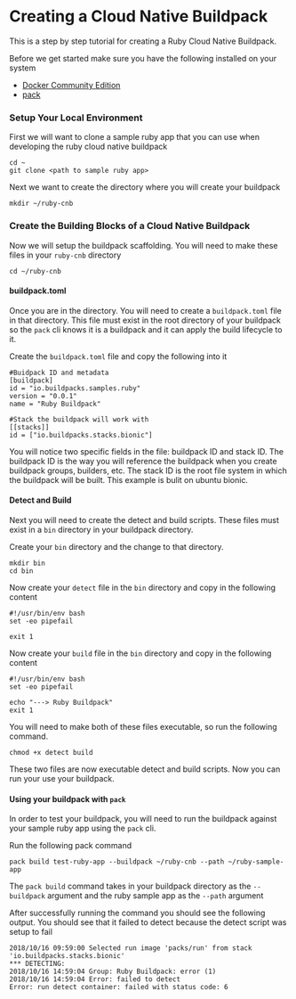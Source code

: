 # Creating a Cloud Native Buildpack

This is a step by step tutorial for creating a Ruby Cloud Native Buildpack. 

Before we get started make sure you have the following installed on your system 
- [Docker Community Edition](https://store.docker.com/search?type=edition&offering=community)
- [pack](https://github.com/buildpack/pack/releases)   

### Setup Your Local Environment

First we will want to clone a sample ruby app that you can use when developing the ruby cloud native buildpack

```
cd ~
git clone <path to sample ruby app>
```

Next we want to create the directory where you will create your buildpack

```
mkdir ~/ruby-cnb
```

### Create the Building Blocks of a Cloud Native Buildpack 

Now we will setup the buildpack scaffolding. You will need to make these files in your `ruby-cnb` directory

```
cd ~/ruby-cnb
```

#### buildpack.toml
Once you are in the directory. You will need to create a `buildpack.toml` file in that directory. This file must exist in the root directory of your buildpack so the `pack` cli knows it is a buildpack and it can apply the build lifecycle to it.  

Create the `buildpack.toml` file and copy the following into it 

```
#Buidpack ID and metadata
[buildpack]
id = "io.buildpacks.samples.ruby"
version = "0.0.1"
name = "Ruby Buildpack"

#Stack the buildpack will work with
[[stacks]]
id = ["io.buildpacks.stacks.bionic"]

```

You will notice two specific fields in the file: buildpack ID and stack ID. The buildpack ID is the way you will reference the buildpack when you create buildpack groups, builders, etc.  The stack ID is the root file system in which the buildpack will be built.  This example is bulit on ubuntu bionic.

#### Detect and Build 

Next you will need to create the detect and build scripts.  These files must exist in a `bin` directory in your buildpack directory.

Create your `bin` directory and the change to that directory.

```
mkdir bin
cd bin
```

Now create your `detect` file in the `bin` directory and copy in the following content

```
#!/usr/bin/env bash
set -eo pipefail

exit 1
```

Now create your `build` file in the `bin` directory and copy in the following content

```
#!/usr/bin/env bash
set -eo pipefail

echo "---> Ruby Buildpack"
exit 1
```

You will need to make both of these files executable, so run the following command.

```
chmod +x detect build
```

These two files are now executable detect and build scripts.  Now you can run your use your buildpack.

#### Using your buildpack with `pack`

In order to test your buildpack, you will need to run the buildpack against your sample ruby app using the `pack` cli.

Run the following pack command

```
pack build test-ruby-app --buildpack ~/ruby-cnb --path ~/ruby-sample-app 
```

The `pack build` command takes in your buildpack directory as the `--buildpack` argument and the ruby sample app as the `--path` argument

After successfully running the command you should see the following output. You should see that it failed to detect because the detect script was setup to fail 

```
2018/10/16 09:59:00 Selected run image 'packs/run' from stack 'io.buildpacks.stacks.bionic'
*** DETECTING:
2018/10/16 14:59:04 Group: Ruby Buildpack: error (1)
2018/10/16 14:59:04 Error: failed to detect
Error: run detect container: failed with status code: 6
```

